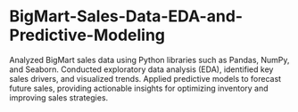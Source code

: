 # BigMart-Sales-Data-EDA-and-Predictive-Modeling
Analyzed BigMart sales data using Python libraries such as Pandas, NumPy, and Seaborn. Conducted exploratory data analysis (EDA), identified key sales drivers, and visualized trends. Applied predictive models to forecast future sales, providing actionable insights for optimizing inventory and improving sales strategies.
